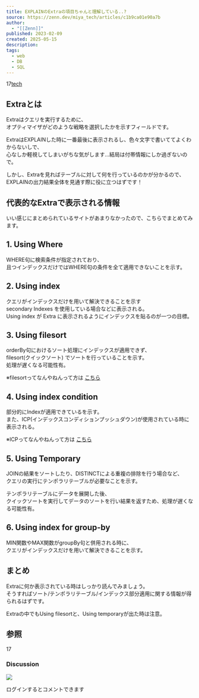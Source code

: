 ```yaml
---
title: EXPLAINのExtraの項目ちゃんと理解している..?
source: https://zenn.dev/miya_tech/articles/c1b9ca01e90a7b
author:
  - "[[Zenn]]"
published: 2023-02-09
created: 2025-05-15
description: 
tags:
  - web
  - DB
  - SQL
---
```

17[tech](https://zenn.dev/tech-or-idea)

## Extraとは

Extraはクエリを実行するために、  
オプティマイザがどのような戦略を選択したかを示すフィールドです。

ExtraはEXPLAINした時に一番最後に表示されるし、色々文字で書いててよくわからないしで、  
心なしか軽視してしまいがちな気がします...結局は付帯情報にしか過ぎないので。

しかし、Extraを見ればテーブルに対して何を行っているのかが分かるので、  
EXPLAINの出力結果全体を見通す際に役に立つはずです！

## 代表的なExtraで表示される情報

いい感じにまとめられているサイトがあまりなかったので、こちらでまとめてみます。

## 1\. Using Where

WHERE句に検索条件が指定されており、  
且つインデックスだけではWHERE句の条件を全て適用できないことを示す。

## 2\. Using index

クエリがインデックスだけを用いて解決できることを示す  
secondary Indexes を使用している場合などに表示される。  
Using index が Extra に表示されるようにインデックスを貼るのが一つの目標。

## 3\. Using filesort

orderBy句におけるソート処理にインデックスが適用できず、  
filesort(クイックソート) でソートを行っていることを示す。  
処理が遅くなる可能性有。

※filesortってなんやねんって方は [こちら](http://nippondanji.blogspot.com/2009/03/using-filesort.html)

## 4\. Using index condition

部分的にIndexが適用できているを示す。  
また、ICP(インデックスコンディションプッシュダウン)が使用されている時に表示される。

※ICPってなんやねんって方は [こちら](https://dev.mysql.com/doc/refman/5.6/ja/index-condition-pushdown-optimization.html)

## 5\. Using Temporary

JOINの結果をソートしたり、DISTINCTによる重複の排除を行う場合など、  
クエリの実行にテンポラリテーブルが必要なことを示す。

テンポラリテーブルにデータを展開した後、  
クイックソートを実行してデータのソートを行い結果を返すため、処理が遅くなる可能性有。

## 6\. Using index for group-by

MIN関数やMAX関数がgroupBy句と併用される時に、  
クエリがインデックスだけを用いて解決できることを示す。

## まとめ

Extraに何か表示されている時はしっかり読んでみましょう。  
そうすればソート/テンポラリテーブル/インデックス部分適用に関する情報が得られるはずです。

Extraの中でもUsing filesortと、Using temporaryが出た時は注意。

## 参照

17

### Discussion

![](https://static.zenn.studio/images/drawing/discussion.png)

ログインするとコメントできます